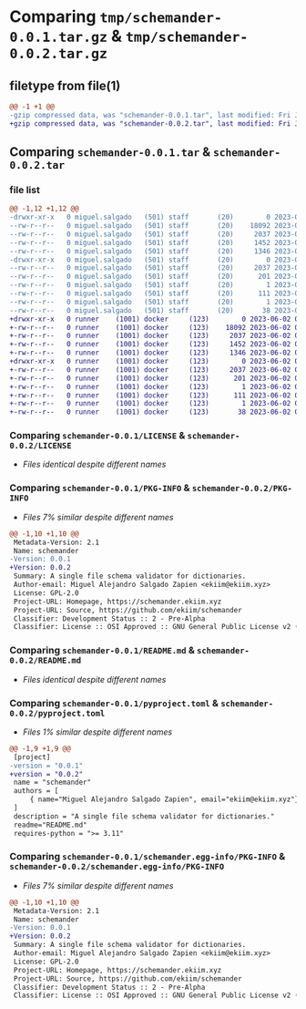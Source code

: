# Comparing `tmp/schemander-0.0.1.tar.gz` & `tmp/schemander-0.0.2.tar.gz`

## filetype from file(1)

```diff
@@ -1 +1 @@
-gzip compressed data, was "schemander-0.0.1.tar", last modified: Fri Jun  2 02:20:50 2023, max compression
+gzip compressed data, was "schemander-0.0.2.tar", last modified: Fri Jun  2 02:24:55 2023, max compression
```

## Comparing `schemander-0.0.1.tar` & `schemander-0.0.2.tar`

### file list

```diff
@@ -1,12 +1,12 @@
-drwxr-xr-x   0 miguel.salgado   (501) staff       (20)        0 2023-06-02 02:20:50.490993 schemander-0.0.1/
--rw-r--r--   0 miguel.salgado   (501) staff       (20)    18092 2023-06-02 02:16:57.000000 schemander-0.0.1/LICENSE
--rw-r--r--   0 miguel.salgado   (501) staff       (20)     2037 2023-06-02 02:20:50.490873 schemander-0.0.1/PKG-INFO
--rw-r--r--   0 miguel.salgado   (501) staff       (20)     1452 2023-06-02 01:31:27.000000 schemander-0.0.1/README.md
--rw-r--r--   0 miguel.salgado   (501) staff       (20)     1346 2023-06-02 02:20:12.000000 schemander-0.0.1/pyproject.toml
-drwxr-xr-x   0 miguel.salgado   (501) staff       (20)        0 2023-06-02 02:20:50.490708 schemander-0.0.1/schemander.egg-info/
--rw-r--r--   0 miguel.salgado   (501) staff       (20)     2037 2023-06-02 02:20:50.000000 schemander-0.0.1/schemander.egg-info/PKG-INFO
--rw-r--r--   0 miguel.salgado   (501) staff       (20)      201 2023-06-02 02:20:50.000000 schemander-0.0.1/schemander.egg-info/SOURCES.txt
--rw-r--r--   0 miguel.salgado   (501) staff       (20)        1 2023-06-02 02:20:50.000000 schemander-0.0.1/schemander.egg-info/dependency_links.txt
--rw-r--r--   0 miguel.salgado   (501) staff       (20)      111 2023-06-02 02:20:50.000000 schemander-0.0.1/schemander.egg-info/requires.txt
--rw-r--r--   0 miguel.salgado   (501) staff       (20)        1 2023-06-02 02:20:50.000000 schemander-0.0.1/schemander.egg-info/top_level.txt
--rw-r--r--   0 miguel.salgado   (501) staff       (20)       38 2023-06-02 02:20:50.491030 schemander-0.0.1/setup.cfg
+drwxr-xr-x   0 runner    (1001) docker     (123)        0 2023-06-02 02:24:55.479877 schemander-0.0.2/
+-rw-r--r--   0 runner    (1001) docker     (123)    18092 2023-06-02 02:24:22.000000 schemander-0.0.2/LICENSE
+-rw-r--r--   0 runner    (1001) docker     (123)     2037 2023-06-02 02:24:55.479877 schemander-0.0.2/PKG-INFO
+-rw-r--r--   0 runner    (1001) docker     (123)     1452 2023-06-02 02:24:22.000000 schemander-0.0.2/README.md
+-rw-r--r--   0 runner    (1001) docker     (123)     1346 2023-06-02 02:24:22.000000 schemander-0.0.2/pyproject.toml
+drwxr-xr-x   0 runner    (1001) docker     (123)        0 2023-06-02 02:24:55.479877 schemander-0.0.2/schemander.egg-info/
+-rw-r--r--   0 runner    (1001) docker     (123)     2037 2023-06-02 02:24:55.000000 schemander-0.0.2/schemander.egg-info/PKG-INFO
+-rw-r--r--   0 runner    (1001) docker     (123)      201 2023-06-02 02:24:55.000000 schemander-0.0.2/schemander.egg-info/SOURCES.txt
+-rw-r--r--   0 runner    (1001) docker     (123)        1 2023-06-02 02:24:55.000000 schemander-0.0.2/schemander.egg-info/dependency_links.txt
+-rw-r--r--   0 runner    (1001) docker     (123)      111 2023-06-02 02:24:55.000000 schemander-0.0.2/schemander.egg-info/requires.txt
+-rw-r--r--   0 runner    (1001) docker     (123)        1 2023-06-02 02:24:55.000000 schemander-0.0.2/schemander.egg-info/top_level.txt
+-rw-r--r--   0 runner    (1001) docker     (123)       38 2023-06-02 02:24:55.479877 schemander-0.0.2/setup.cfg
```

### Comparing `schemander-0.0.1/LICENSE` & `schemander-0.0.2/LICENSE`

 * *Files identical despite different names*

### Comparing `schemander-0.0.1/PKG-INFO` & `schemander-0.0.2/PKG-INFO`

 * *Files 7% similar despite different names*

```diff
@@ -1,10 +1,10 @@
 Metadata-Version: 2.1
 Name: schemander
-Version: 0.0.1
+Version: 0.0.2
 Summary: A single file schema validator for dictionaries.
 Author-email: Miguel Alejandro Salgado Zapien <ekiim@ekiim.xyz>
 License: GPL-2.0
 Project-URL: Homepage, https://schemander.ekiim.xyz
 Project-URL: Source, https://github.com/ekiim/schemander
 Classifier: Development Status :: 2 - Pre-Alpha
 Classifier: License :: OSI Approved :: GNU General Public License v2 (GPLv2)
```

### Comparing `schemander-0.0.1/README.md` & `schemander-0.0.2/README.md`

 * *Files identical despite different names*

### Comparing `schemander-0.0.1/pyproject.toml` & `schemander-0.0.2/pyproject.toml`

 * *Files 1% similar despite different names*

```diff
@@ -1,9 +1,9 @@
 [project]
-version = "0.0.1"
+version = "0.0.2"
 name = "schemander"
 authors = [
     { name="Miguel Alejandro Salgado Zapien", email="ekiim@ekiim.xyz"},
 ]
 description = "A single file schema validator for dictionaries."
 readme="README.md"
 requires-python = ">= 3.11"
```

### Comparing `schemander-0.0.1/schemander.egg-info/PKG-INFO` & `schemander-0.0.2/schemander.egg-info/PKG-INFO`

 * *Files 7% similar despite different names*

```diff
@@ -1,10 +1,10 @@
 Metadata-Version: 2.1
 Name: schemander
-Version: 0.0.1
+Version: 0.0.2
 Summary: A single file schema validator for dictionaries.
 Author-email: Miguel Alejandro Salgado Zapien <ekiim@ekiim.xyz>
 License: GPL-2.0
 Project-URL: Homepage, https://schemander.ekiim.xyz
 Project-URL: Source, https://github.com/ekiim/schemander
 Classifier: Development Status :: 2 - Pre-Alpha
 Classifier: License :: OSI Approved :: GNU General Public License v2 (GPLv2)
```

